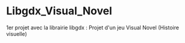 # Libgdx_Visual_Novel
1er projet avec la librairie libgdx : Projet d'un jeu Visual Novel (Histoire visuelle)
